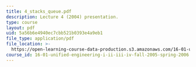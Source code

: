```yaml
---
title: 4_stacks_queue.pdf
description: Lecture 4 (2004) presentation.
type: course
layout: pdf
uid: 5a56b6e4940ec7cbb521b0393e4a9eb1
file_type: application/pdf
file_location: >-
  https://open-learning-course-data-production.s3.amazonaws.com/16-01-unified-engineering-i-ii-iii-iv-fall-2005-spring-2006/5a56b6e4940ec7cbb521b0393e4a9eb1_4_stacks_queue.pdf
course_id: 16-01-unified-engineering-i-ii-iii-iv-fall-2005-spring-2006
---
```

